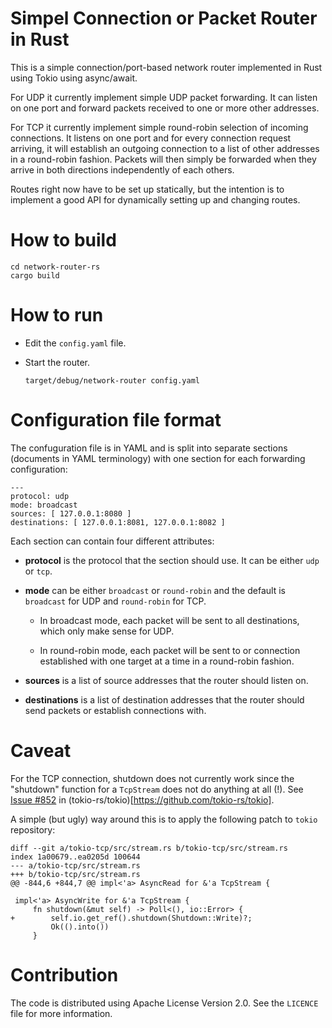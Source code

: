 # Simpel Connection or Packet Router in Rust

This is a simple connection/port-based network router implemented in
Rust using Tokio using async/await.

For UDP it currently implement simple UDP packet forwarding. It
can listen on one port and forward packets received to one or more
other addresses.

For TCP it currently implement simple round-robin selection of
incoming connections. It listens on one port and for every connection
request arriving, it will establish an outgoing connection to a list
of other addresses in a round-robin fashion. Packets will then simply
be forwarded when they arrive in both directions independently of each
others.

Routes right now have to be set up statically, but the intention is to
implement a good API for dynamically setting up and changing routes.

# How to build

```
cd network-router-rs
cargo build
```

# How to run

* Edit the `config.yaml` file.

* Start the router. 

  ```
  target/debug/network-router config.yaml
  ```

# Configuration file format

The confuguration file is in YAML and is split into separate sections
(documents in YAML terminology) with one section for each forwarding
configuration:

```
---
protocol: udp
mode: broadcast
sources: [ 127.0.0.1:8080 ]
destinations: [ 127.0.0.1:8081, 127.0.0.1:8082 ]
```

Each section can contain four different attributes:

- **protocol** is the protocol that the section should use. It can be
  either `udp` or `tcp`.
- **mode** can be either `broadcast` or `round-robin` and the default
  is `broadcast` for UDP and `round-robin` for TCP.
  
  - In broadcast mode, each packet will be sent to all destinations,
    which only make sense for UDP.

  - In round-robin mode, each packet will be sent to or connection
    established with one target at a time in a round-robin fashion.

- **sources** is a list of source addresses that the router should
  listen on.
  
- **destinations** is a list of destination addresses that the router
  should send packets or establish connections with.

# Caveat

For the TCP connection, shutdown does not currently work since the
"shutdown" function for a `TcpStream` does not do anything at all
(!). See [Issue #852](https://github.com/tokio-rs/tokio/issues/852) in
(tokio-rs/tokio)[https://github.com/tokio-rs/tokio].

A simple (but ugly) way around this is to apply the following patch to
`tokio` repository:

```
diff --git a/tokio-tcp/src/stream.rs b/tokio-tcp/src/stream.rs
index 1a00679..ea0205d 100644
--- a/tokio-tcp/src/stream.rs
+++ b/tokio-tcp/src/stream.rs
@@ -844,6 +844,7 @@ impl<'a> AsyncRead for &'a TcpStream {
 
 impl<'a> AsyncWrite for &'a TcpStream {
     fn shutdown(&mut self) -> Poll<(), io::Error> {
+        self.io.get_ref().shutdown(Shutdown::Write)?;
         Ok(().into())
     }
```

# Contribution

The code is distributed using Apache License Version 2.0. See the
`LICENCE` file for more information.
